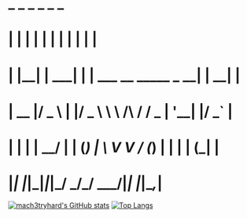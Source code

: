 #  _    _      _ _                            _     _  
# | |  | |    | | |                          | |   | |
# | |__| | ___| | | ___   __      _____  _ __| | __| |
# |  __  |/ _ \ | |/ _ \  \ \ /\ / / _ \| '__| |/ _` |
# | |  | |  __/ | | (_) |  \ V  V / (_) | |  | | (_| |
# |_|  |_|\___|_|_|\___/    \_/\_/ \___/|_|  |_|\__,_|

[![mach3tryhard's GitHub stats](https://github-readme-stats.vercel.app/api?username=mach3tryhard&show_icons=true&theme=transparent)](https://github.com/mach3tryhard/github-readme-stats)
[![Top Langs](https://github-readme-stats.vercel.app/api/top-langs/?username=mach3tryhard&show_icons=true&theme=transparent)](https://github.com/mach3tryhard/github-readme-stats)
